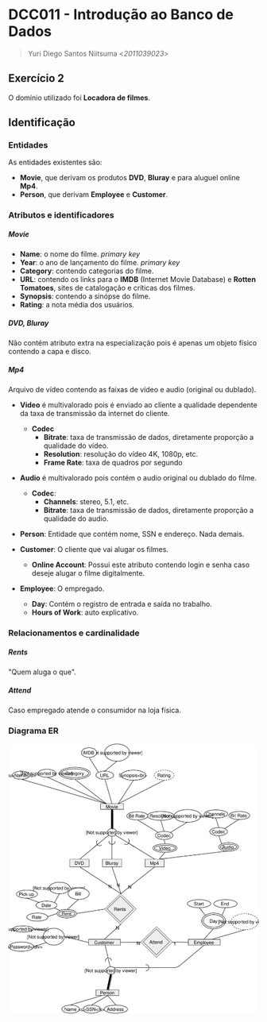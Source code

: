 # DCC011 - Introdução ao Banco de Dados
> Yuri Diego Santos Niitsuma <*2011039023*>

## Exercício 2

O domínio utilizado foi **Locadora de filmes**.

## Identificação

### Entidades
As entidades existentes são:

- **Movie**, que derivam os produtos **DVD**, **Bluray** e para aluguel online **Mp4**.
- **Person**, que derivam **Employee** e **Customer**.

### Atributos e identificadores
##### Movie
- **Name**: o nome do filme. *primary key*
- **Year**: o ano de lançamento do filme. *primary key*
- **Category**: contendo categorias do filme.
- **URL**: contendo os links para o **IMDB** (Internet Movie Database) e **Rotten Tomatoes**, sites de catalogação e críticas dos filmes.
- **Synopsis**: contendo a sinópse do filme.
- **Rating**: a nota média dos usuários.

##### DVD, Bluray
Não contém atributo extra na especialização pois é apenas um objeto físico contendo a capa e disco.

##### Mp4
Arquivo de vídeo contendo as faixas de vídeo e audio (original ou dublado).

- **Video** é multivalorado pois é enviado ao cliente a qualidade dependente da taxa de transmissão da internet do cliente.
  - **Codec**
    - **Bitrate**: taxa de transmissão de dados, diretamente proporção a qualidade do vídeo.
    - **Resolution**: resolução do vídeo 4K, 1080p, etc.
    - **Frame Rate**: taxa de quadros por segundo
- **Audio** é multivalorado pois contém o audio original ou dublado do filme.
  - **Codec**:
    - **Channels**: stereo, 5.1, etc.
    - **Bitrate**: taxa de transmissão de dados, diretamente proporção a qualidade do audio.

- **Person**: Entidade que contém nome, SSN e endereço. Nada demais.

- **Customer**: O cliente que vai alugar os filmes.
  - **Online Account**: Possui este atributo contendo login e senha caso deseje alugar o filme digitalmente.

- **Employee**: O empregado.
  - **Day**: Contém o registro de entrada e saída no trabalho.
  - **Hours of Work**: auto explicativo.

### Relacionamentos e cardinalidade
##### Rents
"Quem aluga o que".

##### Attend
Caso empregado atende o consumidor na loja física.

<!-- pagebreak -->
### Diagrama ER

![Diagrama](img/Locadora.svg)
